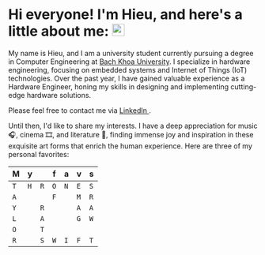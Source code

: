 <h1> 
    Hi everyone! I'm Hieu, and here's a little about me: <img src="https://media.giphy.com/media/hvRJCLFzcasrR4ia7z/giphy.gif" width="25px"> 
</h1>

My name is Hieu, and I am a university student currently pursuing a degree in Computer Engineering at [Bach Khoa University](https://hcmut.edu.vn). I specialize in hardware engineering, focusing on embedded systems and Internet of Things (IoT) technologies. Over the past year, I have gained valuable experience as a Hardware Engineer, honing my skills in designing and implementing cutting-edge hardware solutions.

Please feel free to contact me via [ LinkedIn ](https://www.linkedin.com/in/hieunguyen3092003/).

Until then, I'd like to share my interests. I have a deep appreciation for music 🎧, cinema 🎞, and literature 📖, finding immense joy and inspiration in these exquisite art forms that enrich the human experience. Here are three of my personal favorites:

|M  |y  |   |f  |a  |v  |s  |
| - | - | - | - | - | - | - |
|`T`|`H`|`R`|`O`|`N`|`E`|`S`|
|`A`|   |   |`F`|   |`M`|`R`|
|`Y`|   |`R`|   |   |`A`|`A`|
|`L`|   |`A`|   |   |`G`|`W`|
|`O`|   |`T`|   |   |   |   |
|`R`|   |`S`|`W`|`I`|`F`|`T`|